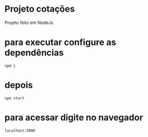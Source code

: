 # Projeto cotações
Projeto feito em NodeJs

# para executar configure as dependências
`npm i`

# depois
`npm start`

# para acessar digite no navegador
`localhost:3000`
